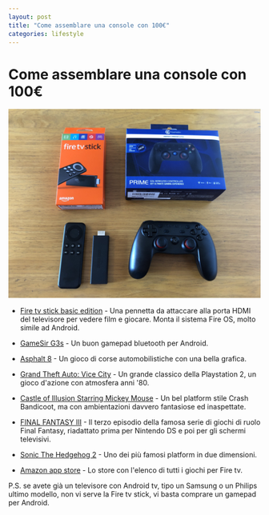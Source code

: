 ```yaml
---
layout: post
title: "Come assemblare una console con 100€"
categories: lifestyle
---
```


# Come assemblare una console con 100€

![Fire Tv Console](https://raw.githubusercontent.com/marcofromsicily/blog/master/images/fire-tv-console.jpg)

* [Fire tv stick basic edition](https://www.amazon.it/Fire-TV-Stick-Basic-Edition/dp/B01ETRGE7M/ref=sr_1_1?ie=UTF8&qid=1515072917&sr=8-1&keywords=fire+tv+stick) - Una pennetta da attaccare alla porta HDMI del televisore per vedere film e giocare. Monta il sistema Fire OS, molto simile ad Android.

* [GameSir G3s](https://www.amazon.it/GameSir-G3s-Wireless-Bluetooth-Controller/dp/B019RSWWQ0/ref=sr_1_2?ie=UTF8&qid=1515072964&sr=8-2&keywords=gamesir+g3s) - Un buon gamepad bluetooth per Android.

* [Asphalt 8](https://www.amazon.it/Asphalt-8-Airborne-Kindle-Tablet/dp/B00EQ0CKRQ/ref=sr_1_2?s=mobile-apps&ie=UTF8&qid=1515073071&sr=1-2) - Un gioco di corse automobilistiche con una bella grafica.

* [Grand Theft Auto: Vice City](https://www.amazon.it/Grand-Theft-Auto-Vice-City/dp/B00CF354UG/ref=sr_1_1?s=mobile-apps&ie=UTF8&qid=1515073733&sr=1-1) - Un grande classico della Playstation 2, un gioco d'azione con atmosfera anni '80.

* [Castle of Illusion Starring Mickey Mouse](https://www.amazon.it/Castle-Illusion-Starring-Mickey-Mouse/dp/B00KYYS2VG/ref=sr_1_37?s=mobile-apps&ie=UTF8&qid=1515073139&sr=1-37) - Un bel platform stile Crash Bandicoot, ma con ambientazioni davvero fantasiose ed inaspettate.

* [FINAL FANTASY III](https://www.amazon.it/SQUARE-ENIX-CO-LTD-FANTASY/dp/B009YG2ND8/ref=sr_1_1?s=mobile-apps&ie=UTF8&qid=1515073520&sr=1-1&keywords=final+fantasy) - Il terzo episodio della famosa serie di giochi di ruolo Final Fantasy, riadattato prima per Nintendo DS e poi per gli schermi televisivi.

* [Sonic The Hedgehog 2](https://www.amazon.it/Sega-of-America-Sonic-Hedgehog/dp/B00HAPRVWS/ref=sr_1_6?s=mobile-apps&ie=UTF8&qid=1515073424&sr=1-6&keywords=sonic) - Uno dei più famosi platform in due dimensioni.

* [Amazon app store](https://www.amazon.it/s/ref=lp_11621650031_nr_n_6?fst=as%3Aoff&rh=n%3A1661660031%2Cn%3A%211661662031%2Cn%3A11621649031%2Cn%3A11621650031%2Cn%3A1725429031&bbn=11621650031&ie=UTF8&qid=1515085098&rnid=1661661031) - Lo store con l'elenco di tutti i giochi per Fire tv.


P.S. se avete già un televisore con Android tv, tipo un Samsung o un Philips ultimo modello, non vi serve la Fire tv stick, vi basta comprare un gamepad per Android.
